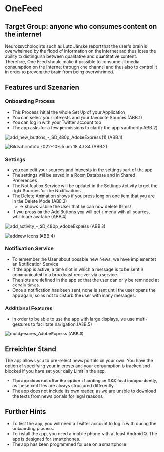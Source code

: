# OneFeed

## Target Group: anyone who consumes content on the internet

Neuropsychologists such as Lutz Jäncke report that the user's brain is overwhelmed by the flood of information on the Internet and thus loses the ability to distinguish between qualitative and quantitative content. Therefore, One Feed should make it possible to consume all media consumption on the Internet through one channel and thus also to control it in order to prevent the brain from being overwhelmed.

## Features und Szenarien

### Onboarding Process

- This Process initial the whole Set Up of your Application
- You can select your interests and your favourite Sources (ABB.1)
- You can log in with your Twitter account too
- The app asks for a few permissions to clarify the app's authority(ABB.2)


![add_new_buttons_-_SD_480p_AdobeExpress (1)](https://user-images.githubusercontent.com/108337767/194114299-c5e8acb4-250f-42a6-bbcb-cb8f16802334.gif)
(ABB.1)

![Bildschirmfoto 2022-10-05 um 18 40 34](https://user-images.githubusercontent.com/108337767/194116830-8382e15e-bb4e-4fc9-9ed2-eea62e816903.png)
(ABB.2)

### Settings 

- you can edit your sources and interests in the settings part of the app
- The settings will be saved in a Room Database and in Shared Preferences
- The Notifcation Service will be updatet in the Settings Activity to get the right Sources for the Notifications
- The Delete Animation shows if you press long on one item that you are in the Delete Mode (ABB.3)
	- -> shows visbile the User that he can now delete Items!
- If you press on the Add Buttons you will get a menu with all sources, which are availabe (ABB.4)

![add_activity_-_SD_480p_AdobeExpress](https://user-images.githubusercontent.com/108337767/194116881-fcfe24a1-8fe0-4106-aed2-897c5637d50e.gif)
(ABB.3)

![addnew icons](https://user-images.githubusercontent.com/108337767/194116907-47ae0a2c-167a-48f5-8223-c1eff1984fda.png)
(ABB.4)


### Notification Service

- To remember the User about possible new News, we have implementet an Notification Service
- If the app is active, a time slot in which a message is to be sent is communicated to a broadcast
   receiver via a service.
- The slots are defined in the app so that the user can only be reminded at certain times.
- Once a notification has been sent, none is sent until the user opens the app again,
   so as not to disturb the user with many messages.
   
### Additional Features

- in order to be able to use the app with large displays, we use multi-gestures to facilitate navigation.(ABB.5)

![multigesures_AdobeExpress](https://user-images.githubusercontent.com/108337767/194118491-d3a5bbcc-a430-4bb3-8cce-a1791f141a98.gif)
(ABB.5)

## Erreichter Stand

The app allows you to pre-select news portals on your own. You have the option of specifying your interests and your consumption is tracked and blocked if you have set your daily Limit in the app.

- The app does not offer the option of adding an RSS feed independently, as these xml files are always structured differently.
- The app does not include its own reader, as we are unable to download the texts from news portals for legal reasons. 

## Further Hints
- To test the app, you will need a Twitter account to log in with during the onboarding process. 
- To install the app, you need a mobile phone with at least Android Q. The app is designed for smartphones.
- The app has been programmed for use on a smartphone
